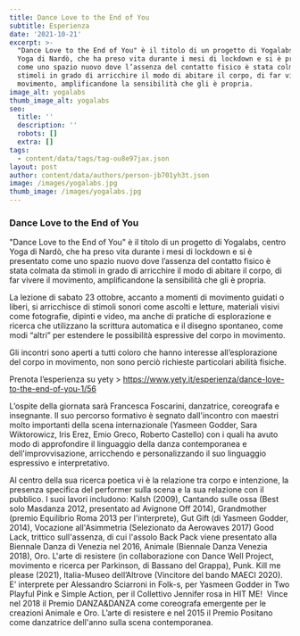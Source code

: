 ```yaml
---
title: Dance Love to the End of You
subtitle: Esperienza
date: '2021-10-21'
excerpt: >-
  "Dance Love to the End of You" è il titolo di un progetto di Yogalabs, centro
  Yoga di Nardò, che ha preso vita durante i mesi di lockdown e si è presentato
  come uno spazio nuovo dove l’assenza del contatto fisico è stata colmata da
  stimoli in grado di arricchire il modo di abitare il corpo, di far vivere il
  movimento, amplificandone la sensibilità che gli è propria. 
image_alt: yogalabs
thumb_image_alt: yogalabs
seo:
  title: ''
  description: ''
  robots: []
  extra: []
tags:
  - content/data/tags/tag-ou8e97jax.json
layout: post
author: content/data/authors/person-jb701yh3t.json
image: /images/yogalabs.jpg
thumb_image: /images/yogalabs.jpg
---
```

### Dance Love to the End of You



"Dance Love to the End of You" è il titolo di un progetto di Yogalabs, centro Yoga di Nardò, che ha preso vita durante i mesi di lockdown e si è presentato come uno spazio nuovo dove l’assenza del contatto fisico è stata colmata da stimoli in grado di arricchire il modo di abitare il corpo, di far vivere il movimento, amplificandone la sensibilità che gli è propria. 


La lezione di sabato 23 ottobre, accanto a momenti di movimento guidati o liberi, si arricchisce di stimoli sonori come ascolti e letture, materiali visivi come fotografie, dipinti e video, ma anche di pratiche di esplorazione e ricerca che utilizzano la scrittura automatica e il disegno spontaneo, come modi “altri” per estendere le possibilità espressive del corpo in movimento. 



Gli incontri sono aperti a tutti coloro che hanno interesse all’esplorazione del corpo in movimento, non sono perciò richieste particolari abilità fisiche. 


Prenota l’esperienza su yety > <https://www.yety.it/esperienza/dance-love-to-the-end-of-you-1/56>


L’ospite della giornata sarà Francesca Foscarini, danzatrice, coreografa e insegnante. Il suo percorso formativo è segnato dall'incontro con maestri molto importanti della scena internazionale (Yasmeen Godder, Sara Wiktorowicz, Iris Erez, Emio Greco, Roberto Castello) con i quali ha avuto modo di approfondire il linguaggio della danza contemporanea e dell'improvvisazione, arricchendo e personalizzando il suo linguaggio espressivo e interpretativo. 



Al centro della sua ricerca poetica vi è la relazione tra corpo e intenzione, la presenza specifica del performer sulla scena e la sua relazione con il pubblico. I suoi lavori includono: Kalsh (2009), Cantando sulle ossa (Best solo Masdanza 2012, presentato ad Avignone Off 2014), Grandmother (premio Equilibrio Roma 2013 per l'interprete), Gut Gift (di Yasmeen Godder, 2014), Vocazione all'Asimmetria (Selezionato da Aerowaves 2017) Good Lack, trittico sull'assenza, di cui l'assolo Back Pack viene presentato alla Biennale Danza di Venezia nel 2016, Animale (Biennale Danza Venezia 2018), Oro. L'arte di resistere (in collaborazione con Dance Well Project, movimento e ricerca per Parkinson, di Bassano del Grappa), Punk. Kill me please (2021), Italia-Museo dell’Altrove (Vincitore del bando MAECI 2020). E’ interprete per Alessandro Sciarroni in Folk-s, per Yasmeen Godder in Two Playful Pink e Simple Action, per il Collettivo Jennifer rosa in HIT ME!  Vince nel 2018 il Premio DANZA\&DANZA come coreografa emergente per le creazioni Animale e Oro. L’arte di resistere e nel 2015 il Premio Positano come danzatrice dell'anno sulla scena contemporanea.
